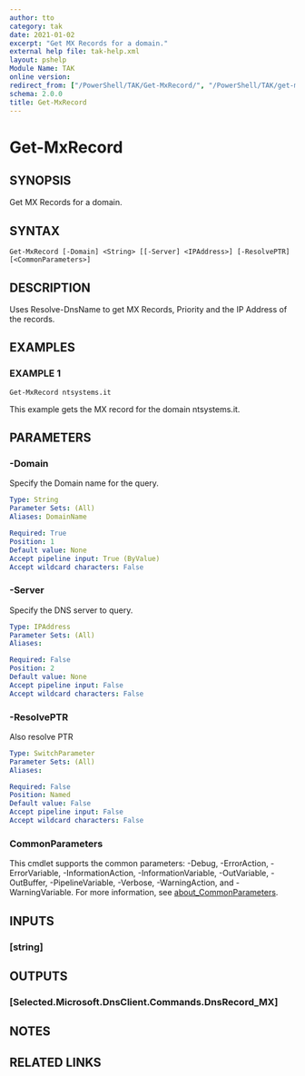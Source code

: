 ```yaml
---
author: tto
category: tak
date: 2021-01-02
excerpt: "Get MX Records for a domain."
external help file: tak-help.xml
layout: pshelp
Module Name: TAK
online version:
redirect_from: ["/PowerShell/TAK/Get-MxRecord/", "/PowerShell/TAK/get-mxrecord/", "/PowerShell/get-mxrecord/"]
schema: 2.0.0
title: Get-MxRecord
---
```


# Get-MxRecord

## SYNOPSIS
Get MX Records for a domain.

## SYNTAX

```
Get-MxRecord [-Domain] <String> [[-Server] <IPAddress>] [-ResolvePTR] [<CommonParameters>]
```

## DESCRIPTION
Uses Resolve-DnsName to get MX Records, Priority and the IP Address of the records.

## EXAMPLES

### EXAMPLE 1
```
Get-MxRecord ntsystems.it
```

This example gets the MX record for the domain ntsystems.it.

## PARAMETERS

### -Domain
Specify the Domain name for the query.

```yaml
Type: String
Parameter Sets: (All)
Aliases: DomainName

Required: True
Position: 1
Default value: None
Accept pipeline input: True (ByValue)
Accept wildcard characters: False
```

### -Server
Specify the DNS server to query.

```yaml
Type: IPAddress
Parameter Sets: (All)
Aliases:

Required: False
Position: 2
Default value: None
Accept pipeline input: False
Accept wildcard characters: False
```

### -ResolvePTR
Also resolve PTR

```yaml
Type: SwitchParameter
Parameter Sets: (All)
Aliases:

Required: False
Position: Named
Default value: False
Accept pipeline input: False
Accept wildcard characters: False
```

### CommonParameters
This cmdlet supports the common parameters: -Debug, -ErrorAction, -ErrorVariable, -InformationAction, -InformationVariable, -OutVariable, -OutBuffer, -PipelineVariable, -Verbose, -WarningAction, and -WarningVariable. For more information, see [about_CommonParameters](http://go.microsoft.com/fwlink/?LinkID=113216).

## INPUTS

### [string]
## OUTPUTS

### [Selected.Microsoft.DnsClient.Commands.DnsRecord_MX]
## NOTES

## RELATED LINKS
